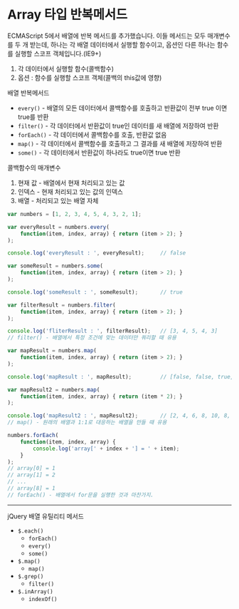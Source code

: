 Array 타입 반복메서드
=====

ECMAScript 5에서 배열에 반복 메서드를 추가했습니다. 이들 메서드는 모두 매개변수를 두 개 받는데, 하나는 각 배열 데이터에서 실행할 함수이고, 옵션인 다른 하나는 함수를 실행할 스코프 객체입니다.(IE9+)

1. 각 데이터에서 실행할 함수(콜백함수)
2. 옵션 : 함수를 실행할 스코프 객체(콜백의 this값에 영향)

배열 반복메서드

* `every()` - 배열의 모든 데이터에서 콜백함수를 호출하고 반환값이 전부 true 이면 true를 반환
* `filter()` - 각 데이터에서 반환값이 true인 데이터를 새 배열에 저장하여 반환
* `forEach()` - 각 데이터에서 콜백함수를 호출, 반환값 없음
* `map()` - 각 데이터에서 콜백함수를 호출하고 그 결과를 새 배열에 저장하여 반환
* `some()` - 각 데이터에서 반환값이 하나라도 true이면 true 반환

콜백함수의 매개변수

1. 현재 값 - 배열에서 현재 처리되고 있는 값
2. 인덱스 - 현재 처리되고 있는 값의 인덱스
3. 배열 - 처리되고 있는 배열 자체

```js
var numbers = [1, 2, 3, 4, 5, 4, 3, 2, 1];

var everyResult = numbers.every(
    function(item, index, array) { return (item > 2); }
);

console.log('everyResult : ', everyResult);     // false

var someResult = numbers.some(
    function(item, index, array) { return (item > 2); }
);

console.log('someResult : ', someResult);       // true

var filterResult = numbers.filter(
    function(item, index, array) { return (item > 2); }
); 

console.log('fliterResult : ', filterResult);   // [3, 4, 5, 4, 3]
// filter() - 배열에서 특정 조건에 맞는 데이터만 쿼리할 때 유용

var mapResult = numbers.map(
    function(item, index, array) { return (item > 2); }
);

console.log('mapResult : ', mapResult);         // [false, false, true, true, true, true, true, false, false]

var mapResult2 = numbers.map(
    function(item, index, array) { return (item * 2); }
);

console.log('mapResult2 : ', mapResult2);       // [2, 4, 6, 8, 10, 8, 6, 4, 2]
// map() - 원래의 배열과 1:1로 대응하는 배열을 만들 때 유용

numbers.forEach(
    function(item, index, array) {
        console.log('array[' + index + '] = ' + item);
    }
);
// array[0] = 1
// array[1] = 2
// ...
// array[8] = 1
// forEach() - 배열에서 for문을 실행한 것과 마찬가지.
```

*****

jQuery 배열 유틸리티 메서드

* `$.each()`
    - `forEach()`
    - `every()`
    - `some()`
* `$.map()`
    - `map()`
* `$.grep()`
    - `filter()`
* `$.inArray()`
    - `indexOf()`